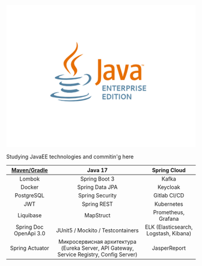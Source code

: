 <p align="center">
  <img src="gitImages/JavaEE.jpg" alt="Sublime's custom image"/>
</p>
Studying JavaEE technologies and commitin'g here



|      [Maven/Gradle](https://github.com/IT-DO/JavaEE/blob/main/gradle-start)      | Java 17 | Spring Cloud |
|:----------------------:|:---:|:---:|
|         Lombok         | Spring Boot 3 | Kafka |
|         Docker         | Spring Data JPA | Keycloak |
|       PostgreSQL       | Spring Security | Gitlab CI/CD |
|          JWT           | Spring REST | Kubernetes |
|       Liquibase        | MapStruct | Prometheus, Grafana |
| Spring Doc OpenApi 3.0 | JUnit5 / Mockito / Testcontainers | ELK (Elasticsearch, Logstash, Kibana) |
|    Spring Actuator     | Микросервисная архитектура  (Eureka Server, API Gateway,  Service Registry, Config Server) | JasperReport |
